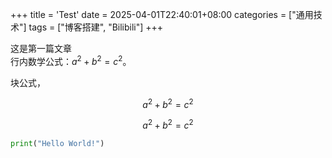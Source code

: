 +++
title = 'Test'
date = 2025-04-01T22:40:01+08:00
categories = ["通用技术"]
tags = ["博客搭建", "Bilibili"]
+++

这是第一篇文章  
行内数学公式：$a^2 + b^2 = c^2$。

块公式，


```math
a^2 + b^2 = c^2
```
<div>

$$
a^2 + b^2 = c^2
$$
</div>

```python
print("Hello World!")
```


